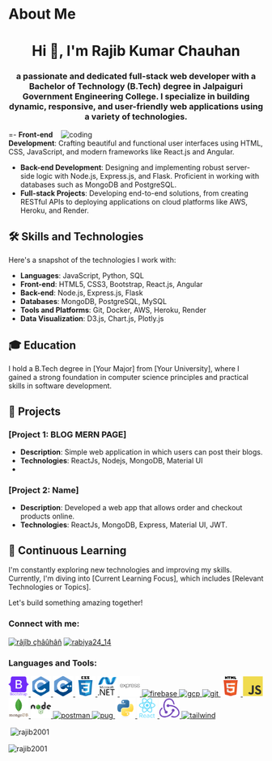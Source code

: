 # About Me
<h1 align="center">Hi 👋, I'm Rajib Kumar Chauhan</h1>
<h3 align="center">a passionate and dedicated full-stack web developer with a Bachelor of Technology (B.Tech) degree in Jalpaiguri Government Engineering College. I specialize in building dynamic, responsive, and user-friendly web applications using a variety of technologies.</h3>

<img align="right" alt="coding" width="400" src="https://cdn.dribbble.com/users/1187836/screenshots/6539429/programer.gif">



=- **Front-end Development**: Crafting beautiful and functional user interfaces using HTML, CSS, JavaScript, and modern frameworks like React.js and Angular.
- **Back-end Development**: Designing and implementing robust server-side logic with Node.js, Express.js, and Flask. Proficient in working with databases such as MongoDB and PostgreSQL.
- **Full-stack Projects**: Developing end-to-end solutions, from creating RESTful APIs to deploying applications on cloud platforms like AWS, Heroku, and Render.

## 🛠️ Skills and Technologies

Here's a snapshot of the technologies I work with:

- **Languages**: JavaScript, Python, SQL
- **Front-end**: HTML5, CSS3, Bootstrap, React.js, Angular
- **Back-end**: Node.js, Express.js, Flask
- **Databases**: MongoDB, PostgreSQL, MySQL
- **Tools and Platforms**: Git, Docker, AWS, Heroku, Render
- **Data Visualization**: D3.js, Chart.js, Plotly.js

## 🎓 Education

I hold a B.Tech degree in [Your Major] from [Your University], where I gained a strong foundation in computer science principles and practical skills in software development.

## 🚀 Projects

### [Project 1: BLOG MERN PAGE]
- **Description**: Simple web application in which users can post their blogs.
- **Technologies**: ReactJs, Nodejs, MongoDB, Material UI
-

### [Project 2: Name]
- **Description**: Developed a web app that allows order and checkout products online.
- **Technologies**: ReactJs, MongoDB, Express, Material UI, JWT.
  

## 🌱 Continuous Learning

I'm constantly exploring new technologies and improving my skills. Currently, I'm diving into [Current Learning Focus], which includes [Relevant Technologies or Topics].

Let's build something amazing together!


<h3 align="left">Connect with me:</h3>
<p align="left">
<a href="https://fb.com/râjîb çhâûhâñ" target="blank"><img align="center" src="https://raw.githubusercontent.com/rahuldkjain/github-profile-readme-generator/master/src/images/icons/Social/facebook.svg" alt="râjîb çhâûhâñ" height="30" width="40" /></a>
<a href="https://instagram.com/rabiya24_14" target="blank"><img align="center" src="https://raw.githubusercontent.com/rahuldkjain/github-profile-readme-generator/master/src/images/icons/Social/instagram.svg" alt="rabiya24_14" height="30" width="40" /></a>
</p>

<h3 align="left">Languages and Tools:</h3>
<p align="left"> <a href="https://getbootstrap.com" target="_blank" rel="noreferrer"> <img src="https://raw.githubusercontent.com/devicons/devicon/master/icons/bootstrap/bootstrap-plain-wordmark.svg" alt="bootstrap" width="40" height="40"/> </a> <a href="https://www.cprogramming.com/" target="_blank" rel="noreferrer"> <img src="https://raw.githubusercontent.com/devicons/devicon/master/icons/c/c-original.svg" alt="c" width="40" height="40"/> </a> <a href="https://www.w3schools.com/cpp/" target="_blank" rel="noreferrer"> <img src="https://raw.githubusercontent.com/devicons/devicon/master/icons/cplusplus/cplusplus-original.svg" alt="cplusplus" width="40" height="40"/> </a> <a href="https://www.w3schools.com/css/" target="_blank" rel="noreferrer"> <img src="https://raw.githubusercontent.com/devicons/devicon/master/icons/css3/css3-original-wordmark.svg" alt="css3" width="40" height="40"/> </a> <a href="https://dotnet.microsoft.com/" target="_blank" rel="noreferrer"> <img src="https://raw.githubusercontent.com/devicons/devicon/master/icons/dot-net/dot-net-original-wordmark.svg" alt="dotnet" width="40" height="40"/> </a> <a href="https://expressjs.com" target="_blank" rel="noreferrer"> <img src="https://raw.githubusercontent.com/devicons/devicon/master/icons/express/express-original-wordmark.svg" alt="express" width="40" height="40"/> </a> <a href="https://firebase.google.com/" target="_blank" rel="noreferrer"> <img src="https://www.vectorlogo.zone/logos/firebase/firebase-icon.svg" alt="firebase" width="40" height="40"/> </a> <a href="https://cloud.google.com" target="_blank" rel="noreferrer"> <img src="https://www.vectorlogo.zone/logos/google_cloud/google_cloud-icon.svg" alt="gcp" width="40" height="40"/> </a> <a href="https://git-scm.com/" target="_blank" rel="noreferrer"> <img src="https://www.vectorlogo.zone/logos/git-scm/git-scm-icon.svg" alt="git" width="40" height="40"/> </a> <a href="https://www.w3.org/html/" target="_blank" rel="noreferrer"> <img src="https://raw.githubusercontent.com/devicons/devicon/master/icons/html5/html5-original-wordmark.svg" alt="html5" width="40" height="40"/> </a> <a href="https://developer.mozilla.org/en-US/docs/Web/JavaScript" target="_blank" rel="noreferrer"> <img src="https://raw.githubusercontent.com/devicons/devicon/master/icons/javascript/javascript-original.svg" alt="javascript" width="40" height="40"/> </a> <a href="https://www.mongodb.com/" target="_blank" rel="noreferrer"> <img src="https://raw.githubusercontent.com/devicons/devicon/master/icons/mongodb/mongodb-original-wordmark.svg" alt="mongodb" width="40" height="40"/> </a> <a href="https://nodejs.org" target="_blank" rel="noreferrer"> <img src="https://raw.githubusercontent.com/devicons/devicon/master/icons/nodejs/nodejs-original-wordmark.svg" alt="nodejs" width="40" height="40"/> </a> <a href="https://postman.com" target="_blank" rel="noreferrer"> <img src="https://www.vectorlogo.zone/logos/getpostman/getpostman-icon.svg" alt="postman" width="40" height="40"/> </a> <a href="https://pugjs.org" target="_blank" rel="noreferrer"> <img src="https://cdn.worldvectorlogo.com/logos/pug.svg" alt="pug" width="40" height="40"/> </a> <a href="https://www.python.org" target="_blank" rel="noreferrer"> <img src="https://raw.githubusercontent.com/devicons/devicon/master/icons/python/python-original.svg" alt="python" width="40" height="40"/> </a> <a href="https://reactjs.org/" target="_blank" rel="noreferrer"> <img src="https://raw.githubusercontent.com/devicons/devicon/master/icons/react/react-original-wordmark.svg" alt="react" width="40" height="40"/> </a> <a href="https://redux.js.org" target="_blank" rel="noreferrer"> <img src="https://raw.githubusercontent.com/devicons/devicon/master/icons/redux/redux-original.svg" alt="redux" width="40" height="40"/> </a> <a href="https://tailwindcss.com/" target="_blank" rel="noreferrer"> <img src="https://www.vectorlogo.zone/logos/tailwindcss/tailwindcss-icon.svg" alt="tailwind" width="40" height="40"/> </a> </p>

<p>&nbsp;<img align="center" src="https://github-readme-stats.vercel.app/api?username=rajib2001&show_icons=true&locale=en" alt="rajib2001" /></p>

<p><img align="center" src="https://github-readme-streak-stats.herokuapp.com/?user=rajib2001&" alt="rajib2001" /></p>
